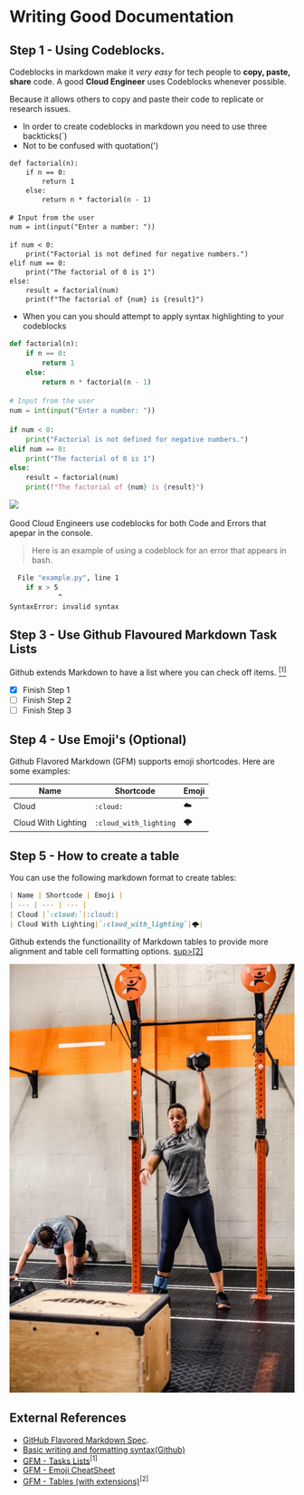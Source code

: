 # Writing Good Documentation

## Step 1 - Using Codeblocks.

Codeblocks in markdown make it *very easy* for tech people to **copy, paste, share** code.
A good __Cloud Engineer__ uses Codeblocks whenever possible.

Because it allows others to copy and paste their code to replicate or research issues.


- In order to create codeblocks in markdown you need to use three backticks(`)
- Not to be confused with quotation(')
  
```
def factorial(n):
    if n == 0:
        return 1
    else:
        return n * factorial(n - 1)

# Input from the user
num = int(input("Enter a number: "))

if num < 0:
    print("Factorial is not defined for negative numbers.")
elif num == 0:
    print("The factorial of 0 is 1")
else:
    result = factorial(num)
    print(f"The factorial of {num} is {result}")
```
- When you can you should attempt to apply syntax highlighting to your codeblocks

``` Python
def factorial(n):
    if n == 0:
        return 1
    else:
        return n * factorial(n - 1)

# Input from the user
num = int(input("Enter a number: "))

if num < 0:
    print("Factorial is not defined for negative numbers.")
elif num == 0:
    print("The factorial of 0 is 1")
else:
    result = factorial(num)
    print(f"The factorial of {num} is {result}")
```

<img width="200px" src="https://github.com/DreaSmizz/github-docs-examplev1/assets/5169195/f3e4de55-0887-4031-8c8d-873676220288" />

Good Cloud Engineers use codeblocks for both Code and Errors that apepar in the console.
> Here is an example of using a codeblock for an error that appears in bash.

```bash
  File "example.py", line 1
    if x > 5
            ^
SyntaxError: invalid syntax
```
## Step 3 - Use Github Flavoured Markdown Task Lists

Github extends Markdown to have a list where you can check off items. [<sup>[1]</sup>](#external-references)

- [x] Finish Step 1
- [ ] Finish Step 2
- [ ] Finish Step 3

## Step 4 - Use Emoji's (Optional)

Github Flavored Markdown (GFM) supports emoji shortcodes.
Here are some examples:

| Name | Shortcode | Emoji |
| --- | --- | --- |
| Cloud |`:cloud:`|:cloud:|
| Cloud With Lighting|`:cloud_with_lighting`|🌩️|


## Step 5 - How to create a table

You can use the following markdown format to create tables:

```md
| Name | Shortcode | Emoji |
| --- | --- | --- |
| Cloud |`:cloud:`|:cloud:|
| Cloud With Lighting|`:cloud_with_lighting`|🌩️|
```
Github extends the functionaility of Markdown tables to provide more alignment and table cell formatting options. [sup>[2]</sup>
](#external-references)

![Photo of me](assets/IMG_2479.jpeg)

## External References

- [GitHub Flavored Markdown Spec](https://github.github.com/gfm/). 
- [Basic writing and formatting syntax(Github)](https://docs.github.com/en/get-started/writing-on-github/getting-started-with-writing-and-formatting-on-github/basic-writing-and-formatting-syntax) 
- [GFM - Tasks Lists](https://docs.github.com/en/get-started/writing-on-github/getting-started-with-writing-and-formatting-on-github/basic-writing-and-formatting-syntax#task-lists)<sup>[1]</sup>
- [GFM - Emoji CheatSheet](https://github.com/ikatyang/emoji-cheat-sheet)
- [GFM - Tables (with extensions)](https://github.github.com/gfm/#tables-extension-)<sup>[2]</sup>
  
